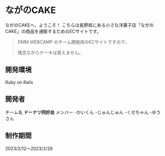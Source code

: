 # ながのCAKE

ながのCAKEへ、ようこそ！
こちらは長野県にある小さな洋菓子店「ながのCAKE」の商品を通販するためのECサイトです。

> DMM WEBCAMP のチーム開発用のECサイトですので、
>
> 残念ながらケーキは買えません。

## 開発環境
Ruby on Rails

## 開発者
チーム名
**ドーナツ同好会**
メンバー
-かいくん
-じゅんじゅん
-くせちゃん
-ゆうさん

## 制作期間
2023/2/12～2023/2/26
